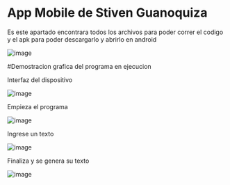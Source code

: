 # App Mobile de Stiven Guanoquiza

Es este apartado encontrara todos los archivos para poder correr el codigo y el apk para poder descargarlo y abrirlo en android

![image](https://user-images.githubusercontent.com/84167751/201449881-00332db9-948c-41b0-8f17-b5b1c47deab3.png)

#Demostracion grafica del programa en ejecucion 

Interfaz del dispositivo 


![image](https://user-images.githubusercontent.com/84167751/201450082-9237deae-e13c-4caa-9ab0-20c4d208591c.png)


Empieza el programa


![image](https://user-images.githubusercontent.com/84167751/201449910-dc83ccf8-0fc4-4959-a700-36afc95d694c.png)


Ingrese un texto



![image](https://user-images.githubusercontent.com/84167751/201449922-ee9fad25-a7da-4c2e-ab2a-7187dcc0be42.png)


Finaliza y se genera su texto


![image](https://user-images.githubusercontent.com/84167751/201449924-56514a65-a9a7-4a9a-bc0e-522de506abbb.png)
